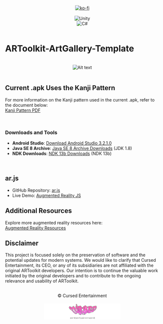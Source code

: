   <br>
<div align="center">
  <a href="https://ko-fi.com/cursedentertainment">
    <img src="https://ko-fi.com/img/githubbutton_sm.svg" alt="ko-fi" style="width: 20%;"/>
  </a>
</div>
  <br>

<div align="center"> 
  <img alt="Unity" src="https://img.shields.io/badge/unity%20-%23323330.svg?&style=for-the-badge&logo=unity&logoColor=white"/>  
</div>
<div align="center">
  <img alt="C#" src="https://img.shields.io/badge/C%23-%23323330.svg?&style=for-the-badge&logo=csharp&logoColor=white"/> 
</div>
<br>

# ARToolkit-ArtGallery-Template

<br>
<div align="center">
  <img src="https://github.com/CursedPrograms/ARToolkit-ArtGallery-Template/blob/main/demo.gif" alt="Alt text">
</div>
<br>

## Current .apk Uses the Kanji Pattern

For more information on the Kanji pattern used in the current .apk, refer to the document below:  
[Kanji Pattern PDF](https://github.com/CursedPrograms/ARToolkit-Unity-Template/blob/main/doc/patterns/Kanji%20pattern.pdf)

<br>

### Downloads and Tools

- **Android Studio**: [Download Android Studio 3.2.1.0](https://developer.android.com/studio/archive)
- **Java SE 8 Archive**: [Java SE 8 Archive Downloads](https://www.oracle.com/java/technologies/javase/javase8-archive-downloads.html) (JDK 1.8)
- **NDK Downloads**: [NDK 13b Downloads](https://github.com/android/ndk/wiki/Unsupported-Downloads#ndk-13b-downloads) (NDK 13b)

<br>

## ar.js

- GitHub Repository: [ar.js](https://github.com/CursedPrograms/ar.js)
- Live Demo: [Augmented Reality JS](https://augmented-reality-js.netlify.app/)

## Additional Resources

Explore more augmented reality resources here:  
[Augmented Reality Resources](https://github.com/CursedPrograms/Augmented-Reality-Resources)

## Disclaimer

This project is focused solely on the preservation of software and the potential updates for modern systems. We would like to clarify that Cursed Entertainment, its CEO, or any of its subsidiaries are not affiliated with the original ARToolkit developers. Our intention is to continue the valuable work initiated by the original developers and to contribute to the ongoing relevance and usability of ARToolkit.

<br>
<div align="center">
© Cursed Entertainment
</div>
<br>
<div align="center">
<a href="https://cursed-entertainment.itch.io/" target="_blank">
    <img src="https://github.com/CursedPrograms/cursedentertainment/raw/main/images/logos/logo-wide-grey.png"
        alt="CursedEntertainment Logo" style="width:250px;">
</a>
</div>

